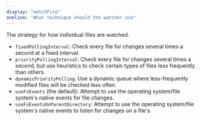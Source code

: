 ```yaml
---
display: "watchFile"
oneline: "What technique should the watcher use"
---
```


The strategy for how individual files are watched.

- `fixedPollingInterval`: Check every file for changes several times a second at a fixed interval.
- `priorityPollingInterval`: Check every file for changes several times a second, but use heuristics to check certain types of files less frequently than others.
- `dynamicPriorityPolling`: Use a dynamic queue where less-frequently modified files will be checked less often.
- `useFsEvents` (the default): Attempt to use the operating system/file system's native events for file changes.
- `useFsEventsOnParentDirectory`: Attempt to use the operating system/file system's native events to listen for changes on a file's
